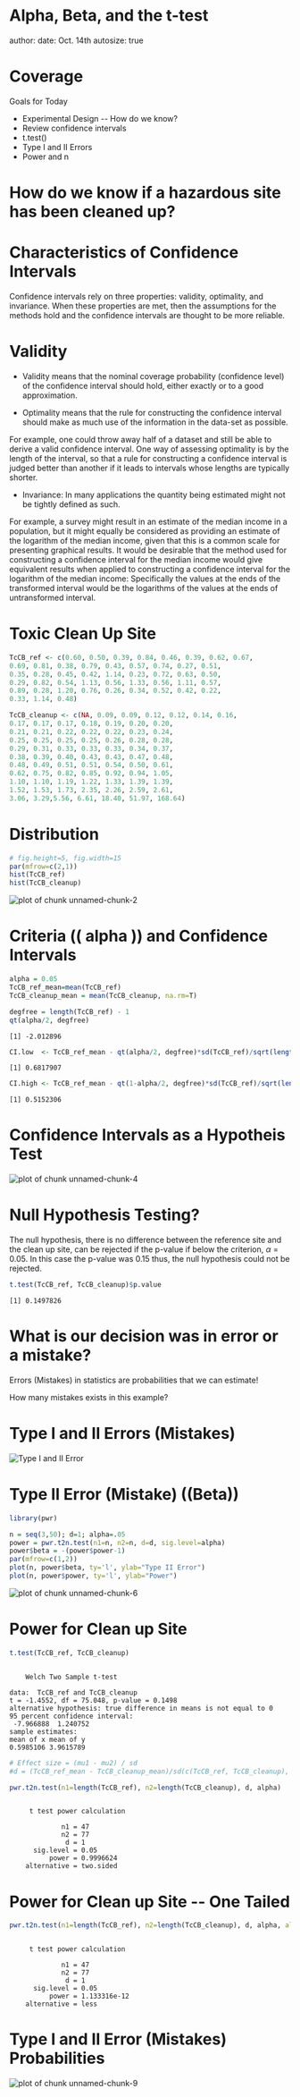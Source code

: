 Alpha, Beta, and the t-test
========================================================
author: 
date: Oct. 14th
autosize: true

Coverage
========================================================

Goals for Today

- Experimental Design -- How do we know?
- Review confidence intervals
- t.test()
- Type I and II Errors
- Power and n

How do we know if a hazardous site has been cleaned up?
===================================================




Characteristics of Confidence Intervals
========================================================

Confidence intervals rely on three properties: validity, optimality, and invariance. When these properties are met, then the assumptions for the methods hold and the confidence intervals are thought to be more reliable. 

Validity
===================================================

- Validity means that the nominal coverage probability (confidence level) of the confidence interval should hold, either exactly or to a good approximation.

- Optimality means that the rule for constructing the confidence interval should make as much use of the information in the data-set as possible. 

For example, one could throw away half of a dataset and still be able to derive a valid confidence interval. One way of assessing optimality is by the length of the interval, so that a rule for constructing a confidence interval is judged better than another if it leads to intervals whose lengths are typically shorter.
	
- Invariance: In many applications the quantity being estimated might not be tightly defined as such. 

For example, a survey might result in an estimate of the median income in a population, but it might equally be considered as providing an estimate of the logarithm of the median income, given that this is a common scale for presenting graphical results. It would be desirable that the method used for constructing a confidence interval for the median income would give equivalent results when applied to constructing a confidence interval for the logarithm of the median income: Specifically the values at the ends of the transformed interval would be the logarithms of the values at the ends of untransformed interval.
	
Toxic Clean Up Site
=======================================

```r
TcCB_ref <- c(0.60, 0.50, 0.39, 0.84, 0.46, 0.39, 0.62, 0.67, 
0.69, 0.81, 0.38, 0.79, 0.43, 0.57, 0.74, 0.27, 0.51, 
0.35, 0.28, 0.45, 0.42, 1.14, 0.23, 0.72, 0.63, 0.50, 
0.29, 0.82, 0.54, 1.13, 0.56, 1.33, 0.56, 1.11, 0.57, 
0.89, 0.28, 1.20, 0.76, 0.26, 0.34, 0.52, 0.42, 0.22, 
0.33, 1.14, 0.48)

TcCB_cleanup <- c(NA, 0.09, 0.09, 0.12, 0.12, 0.14, 0.16, 
0.17, 0.17, 0.17, 0.18, 0.19, 0.20, 0.20, 
0.21, 0.21, 0.22, 0.22, 0.22, 0.23, 0.24, 
0.25, 0.25, 0.25, 0.25, 0.26, 0.28, 0.28, 
0.29, 0.31, 0.33, 0.33, 0.33, 0.34, 0.37,
0.38, 0.39, 0.40, 0.43, 0.43, 0.47, 0.48, 
0.48, 0.49, 0.51, 0.51, 0.54, 0.50, 0.61,
0.62, 0.75, 0.82, 0.85, 0.92, 0.94, 1.05,
1.10, 1.10, 1.19, 1.22, 1.33, 1.39, 1.39,
1.52, 1.53, 1.73, 2.35, 2.26, 2.59, 2.61,
3.06, 3.29,5.56, 6.61, 18.40, 51.97, 168.64)
```

Distribution
==========================================

```r
# fig.height=5, fig.width=15
par(mfrow=c(2,1))
hist(TcCB_ref)
hist(TcCB_cleanup)
```

![plot of chunk unnamed-chunk-2](t_test-figure/unnamed-chunk-2-1.png)

Criteria (\( alpha \)) and Confidence Intervals
=====================================

```r
alpha = 0.05
TcCB_ref_mean=mean(TcCB_ref)
TcCB_cleanup_mean = mean(TcCB_cleanup, na.rm=T)

degfree = length(TcCB_ref) - 1
qt(alpha/2, degfree)
```

```
[1] -2.012896
```

```r
CI.low  <- TcCB_ref_mean - qt(alpha/2, degfree)*sd(TcCB_ref)/sqrt(length(TcCB_ref)); CI.low
```

```
[1] 0.6817907
```

```r
CI.high <- TcCB_ref_mean - qt(1-alpha/2, degfree)*sd(TcCB_ref)/sqrt(length(TcCB_ref)); CI.high
```

```
[1] 0.5152306
```

Confidence Intervals as a Hypotheis Test
========================================================

![plot of chunk unnamed-chunk-4](t_test-figure/unnamed-chunk-4-1.png)

Null Hypothesis Testing?
==================================================

The null hypothesis, there is no difference between the reference site and the clean up site, can be rejected if the p-value if below the criterion, $\alpha$ = 0.05. In this case the p-value was 0.15 thus, the null hypothesis could not be rejected.


```r
t.test(TcCB_ref, TcCB_cleanup)$p.value
```

```
[1] 0.1497826
```

What is our decision was in error or a mistake?
===============================================
Errors (Mistakes) in statistics are probabilities that we can estimate! 

How many mistakes exists in this example?

Type I and II Errors (Mistakes)
=============================================
![Type I and II Error](type1and2error.gif)


Type II Error (Mistake) (\(Beta\)) 
===============================================


```r
library(pwr)

n = seq(3,50); d=1; alpha=.05
power = pwr.t2n.test(n1=n, n2=n, d=d, sig.level=alpha)
power$beta = -(power$power-1)
par(mfrow=c(1,2))
plot(n, power$beta, ty='l', ylab="Type II Error")
plot(n, power$power, ty='l', ylab="Power")
```

![plot of chunk unnamed-chunk-6](t_test-figure/unnamed-chunk-6-1.png)

Power for Clean up Site
==============================================

```r
t.test(TcCB_ref, TcCB_cleanup)
```

```

	Welch Two Sample t-test

data:  TcCB_ref and TcCB_cleanup
t = -1.4552, df = 75.048, p-value = 0.1498
alternative hypothesis: true difference in means is not equal to 0
95 percent confidence interval:
 -7.966888  1.240752
sample estimates:
mean of x mean of y 
0.5985106 3.9615789 
```

```r
# Effect size = (mu1 - mu2) / sd
#d = (TcCB_ref_mean - TcCB_cleanup_mean)/sd(c(TcCB_ref, TcCB_cleanup), na.rm=T); d

pwr.t2n.test(n1=length(TcCB_ref), n2=length(TcCB_cleanup), d, alpha)
```

```

     t test power calculation 

             n1 = 47
             n2 = 77
              d = 1
      sig.level = 0.05
          power = 0.9996624
    alternative = two.sided
```

Power for Clean up Site -- One Tailed
===========================================

```r
pwr.t2n.test(n1=length(TcCB_ref), n2=length(TcCB_cleanup), d, alpha, alternative="less")
```

```

     t test power calculation 

             n1 = 47
             n2 = 77
              d = 1
      sig.level = 0.05
          power = 1.133316e-12
    alternative = less
```


Type I and II Error (Mistakes) Probabilities 
==============================================
![plot of chunk unnamed-chunk-9](t_test-figure/unnamed-chunk-9-1.png)
